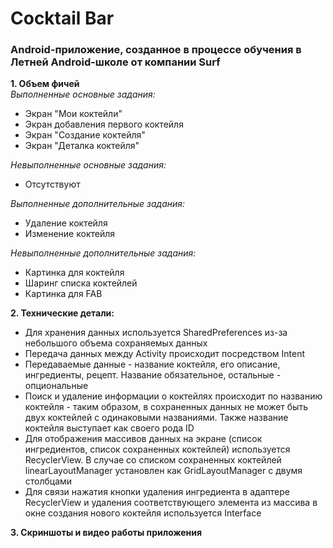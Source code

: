 # Cocktail Bar #
### Android-приложение, созданное в процессе обучения в Летней Android-школе от компании Surf

**1. Объем фичей**\
*Выполненные основные задания:*
+ Экран "Мои коктейли"
+ Экран добавления первого коктейля
+ Экран "Создание коктейля"
+ Экран "Деталка коктейля"

*Невыполненные основные задания:*
+ Отсутствуют

*Выполненные дополнительные задания:*
+ Удаление коктейля
+ Изменение коктейля

*Невыполненные дополнительные задания:*
+ Картинка для коктейля
+ Шаринг списка коктейлей
+ Картинка для FAB

**2. Технические детали:**
+ Для хранения данных используется SharedPreferences из-за небольшого объема сохраняемых данных
+ Передача данных между Activity происходит посредством Intent
+ Передаваемые данные - название коктейля, его описание, ингредиенты, рецепт. Название обязательное, остальные - опциональные
+ Поиск и удаление информации о коктейлях происходит по названию коктейля - таким образом, в сохраненных данных не может быть двух коктейлей с одинаковыми названиями. Также название коктейля выступает как своего рода ID
+ Для отображения массивов данных на экране (список ингредиентов, список сохраненных коктейлей) используется RecyclerView. В случае со списком сохраненных коктейлей linearLayoutManager установлен как GridLayoutManager с двумя столбцами
+ Для связи нажатия кнопки удаления ингредиента в адаптере RecyclerView и удаления соответствующего элемента из массива в окне создания нового коктейля используется Interface

**3. Скриншоты и видео работы приложения**
